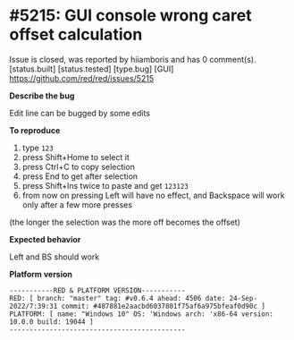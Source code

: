 
#5215: GUI console wrong caret offset calculation
================================================================================
Issue is closed, was reported by hiiamboris and has 0 comment(s).
[status.built] [status.tested] [type.bug] [GUI]
<https://github.com/red/red/issues/5215>

**Describe the bug**

Edit line can be bugged by some edits

**To reproduce**

1. type `123`
2. press Shift+Home to select it
3. press Ctrl+C to copy selection
4. press End to get after selection
5. press Shift+Ins twice to paste and get `123123`
6. from now on pressing Left will have no effect, and Backspace will work only after a few more presses

(the longer the selection was the more off becomes the offset)

**Expected behavior**

Left and BS should work

**Platform version**

```
-----------RED & PLATFORM VERSION----------- 
RED: [ branch: "master" tag: #v0.6.4 ahead: 4506 date: 24-Sep-2022/7:39:31 commit: #487881e2aacbd6037801f75af6a975bfeaf0d90c ]
PLATFORM: [ name: "Windows 10" OS: 'Windows arch: 'x86-64 version: 10.0.0 build: 19044 ]
--------------------------------------------
```


